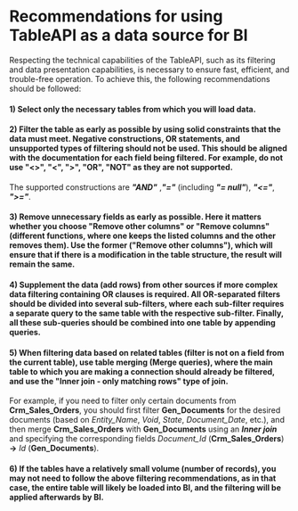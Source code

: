 # Recommendations for using TableAPI as a data source for BI

Respecting the technical capabilities of the TableAPI, such as its filtering and data presentation capabilities, is necessary to ensure fast, efficient, and trouble-free operation. To achieve this, the following recommendations should be followed:

#### 1) Select only the necessary tables from which you will load data.
#### 2) Filter the table as early as possible by using solid constraints that the data must meet. Negative constructions, OR statements, and unsupported types of filtering should not be used. This should be aligned with the documentation for each field being filtered. For example, do not use "<>", "<", ">", "OR", "NOT" as they are not supported. 
The supported constructions are _**"AND"**_ ,_**"="**_ (including _**"= null"**_), _**"<="**_, _**">="**_.
#### 3) Remove unnecessary fields as early as possible. Here it matters whether you choose "Remove other columns" or "Remove columns" (different functions, where one keeps the listed columns and the other removes them). Use the former ("Remove other columns"), which will ensure that if there is a modification in the table structure, the result will remain the same.
#### 4) Supplement the data (add rows) from other sources if more complex data filtering containing OR clauses is required. All OR-separated filters should be divided into several sub-filters, where each sub-filter requires a separate query to the same table with the respective sub-filter. Finally, all these sub-queries should be combined into one table by appending queries.
#### 5) When filtering data based on related tables (filter is not on a field from the current table), use table merging (Merge queries), where the main table to which you are making a connection should already be filtered, and use the "Inner join - only matching rows" type of join.
For example, if you need to filter only certain documents from **Crm_Sales_Orders**, you should first filter **Gen_Documents** for the desired documents (based on *Entity_Name*, *Void*, *State*, *Document_Date*, etc.), and then merge **Crm_Sales_Orders** with **Gen_Documents** using an __*Inner join*__ and specifying the corresponding fields *Document_Id* (**Crm_Sales_Orders**) **->** *Id* (**Gen_Documents**).
#### 6) If the tables have a relatively small volume (number of records), you may not need to follow the above filtering recommendations, as in that case, the entire table will likely be loaded into BI, and the filtering will be applied afterwards by BI.

